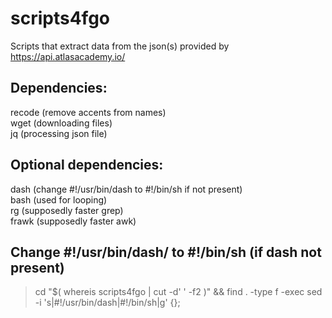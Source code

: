 # scripts4fgo
Scripts that extract data from the json(s) provided by https://api.atlasacademy.io/
## Dependencies:
recode (remove accents from names)
<br/> wget
(downloading files)
<br/> jq
(processing json file)
## Optional dependencies:
dash (change #!/usr/bin/dash to #!/bin/sh if not present)
<br/>
bash (used for looping)
<br/>
rg (supposedly faster grep)
<br/>
frawk (supposedly faster awk)
## Change #!/usr/bin/dash/ to #!/bin/sh (if dash not present)
> cd "$( whereis scripts4fgo | cut -d' ' -f2 )" && find . -type f -exec sed -i 's|#!/usr/bin/dash|#!/bin/sh|g' {};
